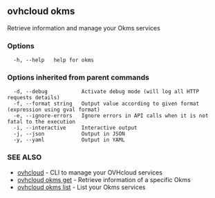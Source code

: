 ## ovhcloud okms

Retrieve information and manage your Okms services

### Options

```
  -h, --help   help for okms
```

### Options inherited from parent commands

```
  -d, --debug           Activate debug mode (will log all HTTP requests details)
  -f, --format string   Output value according to given format (expression using gval format)
  -e, --ignore-errors   Ignore errors in API calls when it is not fatal to the execution
  -i, --interactive     Interactive output
  -j, --json            Output in JSON
  -y, --yaml            Output in YAML
```

### SEE ALSO

* [ovhcloud](ovhcloud.md)	 - CLI to manage your OVHcloud services
* [ovhcloud okms get](ovhcloud_okms_get.md)	 - Retrieve information of a specific Okms
* [ovhcloud okms list](ovhcloud_okms_list.md)	 - List your Okms services

